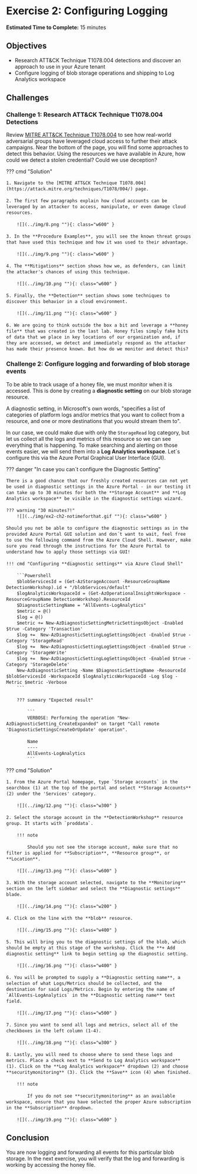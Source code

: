 # Exercise 2: Configuring Logging

<!-- markdownlint-disable MD007 MD033-->

<!--Overriding style-->
<style>
  :root {
    --sans-primary-color: #0000ff;
}
</style>

**Estimated Time to Complete:** 15 minutes

## Objectives

* Research ATT&CK Technique T1078.004 detections and discover an approach to use in your Azure tenant
* Configure logging of blob storage operations and shipping to Log Analytics workspace

## Challenges

### Challenge 1: Research ATT&CK Technique T1078.004 Detections

Review [MITRE ATT&CK Technique T1078.004](https://attack.mitre.org/techniques/T1078/004/) to see how real-world adversarial groups have leveraged cloud access to further their attack campaigns. Near the bottom of the page, you will find some approaches to detect this behavior. Using the resources we have available in Azure, how could we detect a stolen credential? Could we use deception?

??? cmd "Solution"

    1. Navigate to the [MITRE ATT&CK Technique T1078.004](https://attack.mitre.org/techniques/T1078/004/) page.

    2. The first few paragraphs explain how cloud accounts can be leveraged by an attacker to access, manipulate, or even damage cloud resources.

        ![](../img/8.png ""){: class="w600" }

    3. In the **Procedure Examples**, you will see the known threat groups that have used this technique and how it was used to their advantage.

        ![](../img/9.png ""){: class="w600" }

    4. The **Mitigations** section shows how we, as defenders, can limit the attacker's chances of using this technique.

        ![](../img/10.png ""){: class="w600" }

    5. Finally, the **Detection** section shows some techniques to discover this behavior in a cloud environment. 

        ![](../img/11.png ""){: class="w600" }
    
    6. We are going to think outside the box a bit and leverage a **honey file** that was created in the last lab. Honey files simply fake bits of data that we place in key locations of our organization and, if they are accessed, we detect and immediately respond as the attacker has made their presence known. But how do we monitor and detect this?

### Challenge 2: Configure logging and forwarding of blob storage events

To be able to track usage of a honey file, we must monitor when it is accessed. This is done by creating a **diagnostic setting** on our blob storage resource.

A diagnostic setting, in Microsoft's own words, "specifies a list of categories of platform logs and/or metrics that you want to collect from a resource, and one or more destinations that you would stream them to".

In our case, we could make due with only the `StorageRead` log category, but let us collect all the logs and metrics of this resource so we can see everything that is happening. To make searching and alerting on those events easier, we will send them into a **Log Analytics workspace**. Let´s configure this via the Azure Portal Graphical User Interface (GUI).

??? danger "In case you can´t configure the Diagnostic Setting"

    There is a good chance that our freshly created resources can not yet be used in diagnostic settings in the Azure Portal - in our testing it can take up to 30 minutes for both the **Storage Account** and **Log Analytics workspace** be visible in the diagnostic settings wizard.

    ??? warning "30 minutes?!"
        ![](../img/ex2-ch2-notimeforthat.gif ""){: class="w600" }             

    Should you not be able to configure the diagnostic settings as in the provided Azure Portal GUI solution and don´t want to wait, feel free to use the following command from the Azure Cloud Shell. However, make sure you read through the instructions for the Azure Portal to understand how to apply those settings via GUI!

    !!! cmd "Configuring **diagnostic settings** via Azure Cloud Shell"

        ```Powershell
        $blobServicesId = (Get-AzStorageAccount -ResourceGroupName DetectionWorkshop).id + "/blobServices/default"
        $logAnalyticsWorkspaceId = (Get-AzOperationalInsightsWorkspace -ResourceGroupName DetectionWorkshop).ResourceId
        $DiagnosticSettingName = "AllEvents-LogAnalytics"
        $metric = @()
        $log = @()
        $metric += New-AzDiagnosticSettingMetricSettingsObject -Enabled $true -Category 'Transaction'
        $log +=  New-AzDiagnosticSettingLogSettingsObject -Enabled $true -Category 'StorageRead'
        $log +=  New-AzDiagnosticSettingLogSettingsObject -Enabled $true -Category 'StorageWrite'
        $log +=  New-AzDiagnosticSettingLogSettingsObject -Enabled $true -Category 'StorageDelete'
        New-AzDiagnosticSetting -Name $DiagnosticSettingName -ResourceId $blobServicesId -WorkspaceId $logAnalyticsWorkspaceId -Log $log -Metric $metric -Verbose
        ```

        ??? summary "Expected result"

            ```
            VERBOSE: Performing the operation "New-AzDiagnosticSetting_CreateExpanded" on target "Call remote 'DiagnosticSettingsCreateOrUpdate' operation".

            Name
            ----
            AllEvents-LogAnalytics
            ```

??? cmd "Solution"

    1. From the Azure Portal homepage, type `Storage accounts` in the searchbox (1) at the top of the portal and select **Storage Accounts** (2) under the 'Services' category.

        ![](../img/12.png ""){: class="w300" }
    
    2. Select the storage account in the **DetectionWorkshop** resource group. It starts with `proddata`. 
    
        !!! note
    
            Should you not see the storage account, make sure that no filter is applied for **Subscription**, **Resource group**, or **Location**.
    
        ![](../img/13.png ""){: class="w600" }

    3. With the storage account selected, navigate to the **Monitoring** section on the left sidebar and select the **Diagnostic settings** blade. 

        ![](../img/14.png ""){: class="w200" }
    
    4. Click on the line with the **blob** resource.

        ![](../img/15.png ""){: class="w400" }
    
    5. This will bring you to the diagnostic settings of the blob, which should be empty at this stage of the workshop. Click the **+ Add diagnostic setting** link to begin setting up the diagnostic setting.
    
        ![](../img/16.png ""){: class="w400" }

    6. You will be prompted to supply a **Diagnostic setting name**, a selection of what Logs/Metrics should be collected, and the destination for said Logs/Metrics. Begin by entering the name of `AllEvents-LogAnalytics` in the **Diagnostic setting name** text field.

        ![](../img/17.png ""){: class="w500" } 
    
    7. Since you want to send all logs and metrics, select all of the checkboxes in the left column (1-4).
    
        ![](../img/18.png ""){: class="w300" }

    8. Lastly, you will need to choose where to send these logs and metrics. Place a check next to **Send to Log Analytics workspace** (1). Click on the **Log Analytics workspace** dropdown (2) and choose **securitymonitoring** (3). Click the **Save** icon (4) when finished.

        !!! note

            If you do not see **securitymonitoring** as an available workspace, ensure that you have selected the proper Azure subscription in the **Subscription** dropdown.

        ![](../img/19.png ""){: class="w600" }

## Conclusion

You are now logging and forwarding all events for this particular blob storage. In the next exercise, you will verify that the log and forwarding is working by accessing the honey file.
